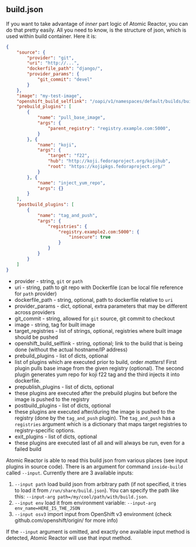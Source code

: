 ## build.json

If you want to take advantage of _inner_ part logic of Atomic Reactor, you can do that pretty easily. All you need to know, is the structure of json, which is used within build container. Here it is:

```json
{
    "source": {
        "provider": "git",
        "uri": "http://...",
        "dockerfile_path": "django/",
        "provider_params": {
            "git_commit": "devel"
        }
    },
    "image": "my-test-image",
    "openshift_build_selflink": "/oapi/v1/namespaces/default/builds/build-20150826112654-1",
    "prebuild_plugins": [
        {
            "name": "pull_base_image",
            "args": {
                "parent_registry": "registry.example.com:5000",
            }
        }, {
            "name": "koji",
            "args": {
                "target": "f22",
                "hub": "http://koji.fedoraproject.org/kojihub",
                "root": "https://kojipkgs.fedoraproject.org/"
            }
        }, {
            "name": "inject_yum_repo",
            "args": {}
        }
    ],
    "postbuild_plugins": [
        {
            "name": "tag_and_push",
            "args": {
                "registries": {
                    "registry.example2.com:5000": {
                        "insecure": true
                    }
                }
            }
        }
    ]
}
```

 * provider - string, `git` or `path`
 * uri - string, path to git repo with Dockerfile (can be local file reference for `path` provider)
 * dockerfile_path - string, optional, path to dockerfile relative to `uri`
 * provider_params - dict, optional, extra parameters that may be different across providers
  * git_commit - string, allowed for `git` source, git commit to checkout
 * image - string, tag for built image
 * target_registries - list of strings, optional, registries where built image should be pushed
 * openshift_build_selflink - string, optional; link to the build that is being done (without the actual hostname/IP address)
 * prebuild_plugins - list of dicts, optional
  * list of plugins which are executed prior to build, order _matters_! First plugin pulls base image from the given registry (optional). The second plugin generates yum repo for koji f22 tag and the third injects it into dockerfile.
 * prepublish_plugins - list of dicts, optional
  * these plugins are executed after the prebuild plugins but before the image is pushed to the registry
 * postbuild_plugins - list of dicts, optional
  * these plugins are executed after/during the image is pushed to the registry (done by the `tag_and_push` plugin). The `tag_and_push` has a `registries` argument which is a dictionary that maps target registries to registry-specific options.
 * exit_plugins - list of dicts, optional
  * these plugins are executed last of all and will always be run, even for a failed build

Atomic Reactor is able to read this build json from various places (see input plugins in source code). There is an argument for command `inside-build` called `--input`. Currently there are 3 available inputs:

 1. `--input path` load build json from arbitrary path (if not specified, it tries to load it from `/run/share/build.json`). You can specify the path like this: `--input-arg path=/my/cool/path/with/build.json`.
 2. `--input env` load it from environment variable: `--input-arg env_name=HERE_IS_THE_JSON`
 3. `--input osv3` import input from OpenShift v3 environment (check github.com/openshift/origin/ for more info)

If the `--input` argument is omitted, and exactly one available input method is detected, Atomic Reactor will use that input method.
